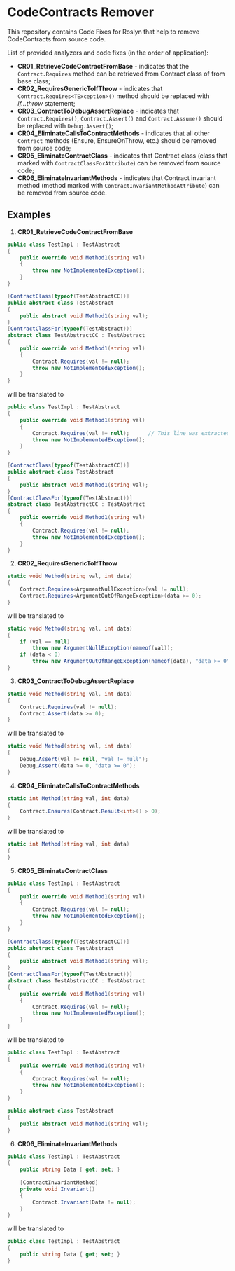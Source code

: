 # CodeContracts Remover
This repository contains Code Fixes for Roslyn that help to remove CodeContracts from source code.

List of provided analyzers and code fixes (in the order of application):
- __CR01_RetrieveCodeContractFromBase__ - indicates that the ```Contract.Requires``` method can be retrieved from Contract class of from base class;
- __CR02_RequiresGenericToIfThrow__ - indicates that ```Contract.Requires<TException>()``` method should be replaced with _if...throw_ statement;
- __CR03_ContractToDebugAssertReplace__ - indicates that ```Contract.Requires()```, ```Contract.Assert()``` and ```Contract.Assume()``` should be replaced with ```Debug.Assert()```;
- __CR04_EliminateCallsToContractMethods__ - indicates that all other ```Contract``` methods (Ensure, EnsureOnThrow, etc.) should be removed from source code;
- __CR05_EliminateContractClass__ - indicates that Contract class (class that marked with ```ContractClassForAttribute```) can be removed from source code;
- __CR06_EliminateInvariantMethods__ - indicates that Contract invariant method (method marked with ```ContractInvariantMethodAttribute```) can be removed from source code.


## Examples

1. __CR01_RetrieveCodeContractFromBase__
```C#
public class TestImpl : TestAbstract
{
    public override void Method1(string val)
    {
        throw new NotImplementedException();
    }
}

[ContractClass(typeof(TestAbstractCC))]
public abstract class TestAbstract
{
    public abstract void Method1(string val);
}
[ContractClassFor(typeof(TestAbstract))]
abstract class TestAbstractCC : TestAbstract
{
    public override void Method1(string val)
    {
        Contract.Requires(val != null);
        throw new NotImplementedException();
    }
}
```

will be translated to

```C#
public class TestImpl : TestAbstract
{
    public override void Method1(string val)
    {
        Contract.Requires(val != null);      // This line was extracted from TestAbstractCC
        throw new NotImplementedException();
    }
}

[ContractClass(typeof(TestAbstractCC))]
public abstract class TestAbstract
{
    public abstract void Method1(string val);
}
[ContractClassFor(typeof(TestAbstract))]
abstract class TestAbstractCC : TestAbstract
{
    public override void Method1(string val)
    {
        Contract.Requires(val != null);
        throw new NotImplementedException();
    }
}
```

2. __CR02_RequiresGenericToIfThrow__
```C#
static void Method(string val, int data)
{
    Contract.Requires<ArgumentNullException>(val != null);
    Contract.Requires<ArgumentOutOfRangeException>(data >= 0);
}
```

will be translated to
```C#
static void Method(string val, int data)
{
    if (val == null)
        throw new ArgumentNullException(nameof(val));
    if (data < 0)
        throw new ArgumentOutOfRangeException(nameof(data), "data >= 0");
}
```

3. __CR03_ContractToDebugAssertReplace__
```C#
static void Method(string val, int data)
{
    Contract.Requires(val != null);
    Contract.Assert(data >= 0);
}
```

will be translated to
```C#
static void Method(string val, int data)
{
    Debug.Assert(val != null, "val != null");
    Debug.Assert(data >= 0, "data >= 0");
}
```

4. __CR04_EliminateCallsToContractMethods__
```C#
static int Method(string val, int data)
{
    Contract.Ensures(Contract.Result<int>() > 0);
}
```

will be translated to
```C#
static int Method(string val, int data)
{
}
```

5. __CR05_EliminateContractClass__
```C#
public class TestImpl : TestAbstract
{
    public override void Method1(string val)
    {
        Contract.Requires(val != null);
        throw new NotImplementedException();
    }
}

[ContractClass(typeof(TestAbstractCC))]
public abstract class TestAbstract
{
    public abstract void Method1(string val);
}
[ContractClassFor(typeof(TestAbstract))]
abstract class TestAbstractCC : TestAbstract
{
    public override void Method1(string val)
    {
        Contract.Requires(val != null);
        throw new NotImplementedException();
    }
}
```

will be translated to

```C#
public class TestImpl : TestAbstract
{
    public override void Method1(string val)
    {
        Contract.Requires(val != null);
        throw new NotImplementedException();
    }
}

public abstract class TestAbstract
{
    public abstract void Method1(string val);
}
```


6. __CR06_EliminateInvariantMethods__
```C#
public class TestImpl : TestAbstract
{
    public string Data { get; set; }
    
    [ContractInvariantMethod]
    private void Invariant()
    {
        Contract.Invariant(Data != null);
    }	
}
```

will be translated to

```C#
public class TestImpl : TestAbstract
{
    public string Data { get; set; }
}
```
